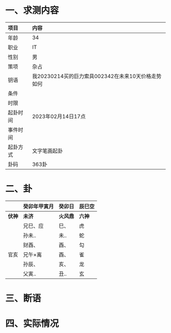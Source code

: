# 一、求测内容
|项目|内容|
|:-|:-|
|年龄|34|
|职业|IT|
|性别|男|
|策项|杂占|
|钥语|我20230214买的巨力索具002342在未来10天价格走势如何|
|条件||
|时限||
|起卦时间|2023年02月14日17点|
|事件时间||
|起卦方式|文字笔画起卦|
|卦码|363卦|

# 二、卦
||癸卯年甲寅月|癸卯日|辰巳空|
|:-|:-|:-|:-|
|**伏神**|**未济**|**火风鼎**|**六神**|
||兄巳、应|巳、|虎|
||孙未..|未..|蛇|
||财酉、|酉、|勾|
|官亥|兄午×离|酉、|雀|
||孙辰、|亥、|龙|
||父寅..|丑..|玄|


# 三、断语

# 四、实际情况